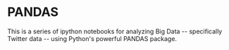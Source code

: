 # PANDAS
This is a series of ipython notebooks for analyzing Big Data -- specifically Twitter data -- using Python's powerful PANDAS package.


